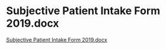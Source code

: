 # Subjective Patient Intake Form 2019.docx

[Subjective Patient Intake Form 2019.docx](Subjective%20Patient%20Intake%20Form%202019%20docx%20893cfae492a144f385fd55c07be1c365/Subjective_Patient_Intake_Form_2019.docx)